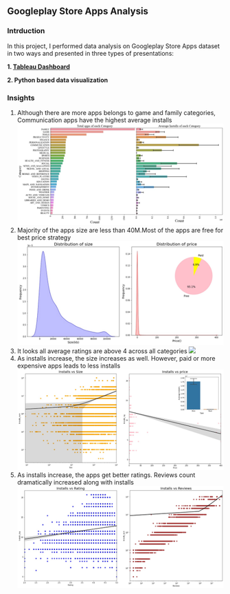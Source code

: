 ## Googleplay Store Apps Analysis 

### Intrduction

In this project, I performed data analysis on Googleplay Store Apps dataset in two ways and presented in three types of presentations:

**1. [Tableau Dashboard](https://public.tableau.com/profile/xiangning.bu#!/vizhome/GoogleappsEDA/Story1 "Tableau Public")**

**2. Python based data visualization**

### Insights 

1. Although there are more  apps belongs to game and family categories, Communication apps have the highest average installs 
![](images/Picture1.png)
2. Majority of the apps size are less than 40M.Most of the apps are free for best price strategy
![](images/Picture2.png)
3. It looks all average ratings are above 4 across all categories
![](images/Picture3.png)
4. As installs increase, the size increases as well. However, paid or more expensive apps  leads to less installs
![](images/Picture4.png)
5. As installs increase, the apps get better ratings.  Reviews count dramatically increased along with installs
![](images/Picture5.png)
